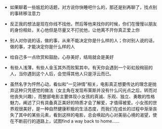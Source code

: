 - 如果聊着一些尴尬的话题，对方说你快睡吧什么的，那还是别再聊了，找点别的事转移注意力
- 反正我的想法是现在你线不找他，然后等他来找你的时候，你们在慢慢以朋友的身份相处，关心他但是尽量又不打扰他，让他离不开你真正爱上你
- 别人对你说的话，做的事，从来不能决定你是什么样的人；你对别人说的话，做的事，才能决定你是什么样的人
- 给自己多一点欣赏和鼓励，心存美好，结局就会是美好


- 有些人浅薄，有些人金玉其外而败絮其中。有天你会遇到一个彩虹般绚丽的人，当你遇到这个人后，会觉得其他人只是浮云而已。
- 虽然名字为怦然心动，看似和“一见钟情”相关，电影真正想要传达的理念是抛弃这种只凭感觉的做法（女主角在发现布莱斯并没有什么闪光点之后，转而对他丧失兴趣），而整部电影主要体现小女孩的真诚、乐观、独立、勇敢的性格魅力，阐述了只有具备真正美好的特质才会了解爱，才值得被爱。小女孩的世界观很美好，是一种自然健康积极的生活态度，而我们在成长的过程中渐渐丧失了其中的某些元素，看到这样的电影，总会唤起内心对美丽心境的渴望，使在不断前行的道路上，试图find a way back to home……


